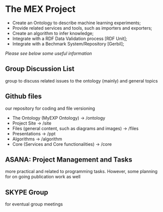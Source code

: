 # The MEX Project
* Create an Ontology to describe machine learning experiments;
* Provide related services and tools, such as importers and exporters;
* Create an algorithm to infer knowledge;
* Integrate with a RDF Data Validation process [RDF Unit];
* Integrate with a Bechmark System/Repository [Gerbil];

*Please see below some useful information*

## Group Discussion List
group to discuss related issues to the ontology (mainly) and general topics

## Github files
our repository for coding and file versioning
  * The Ontology (MyEXP Ontology)                        -> /ontology
  * Project Site                                         -> /site
  * Files (general content, such as diagrams and images) -> /files
  * Presentations                                        -> /ppt
  * Algorithms                                           -> /algorithm
  * Core (Services and Core functionalities)             -> /core

## ASANA: Project Management and Tasks
more practical and related to programming tasks. However, some planning for on going publication work as well

## SKYPE Group
for eventual group meetings
